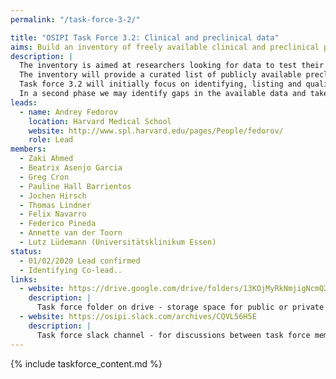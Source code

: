 ```yaml
---
permalink: "/task-force-3-2/"

title: "OSIPI Task Force 3.2: Clinical and preclinical data"
aims: Build an inventory of freely available clinical and preclinical perfusion MRI data.
description: |
  The inventory is aimed at researchers looking for data to test their perfusion analysis methods, and at data owners who want to share data for secondary research. 
  The inventory will provide a curated list of publicly available preclinical and clinical perfusion datasets that can be used to test algorithms in real-world conditions for robustness, reproducibility and practicality. 
  Task force 3.2 will initially focus on identifying, listing and qualifying existing datasets. 
  In a second phase we may identify gaps in the available data and take actions to fill them.
leads:
  - name: Andrey Fedorov
    location: Harvard Medical School
    website: http://www.spl.harvard.edu/pages/People/fedorov/
    role: Lead
members:
  - Zaki Ahmed
  - Beatrix Asenjo Garcia
  - Greg Cron
  - Pauline Hall Barrientos
  - Jochen Hirsch
  - Thomas Lindner
  - Felix Navarro
  - Federico Pineda
  - Annette van der Toorn
  - Lutz Lüdemann (Universitätsklinikum Essen)
status:
  - 01/02/2020 Lead confirmed
  - Identifying Co-lead..
links:
  - website: https://drive.google.com/drive/folders/13KOjMyRkNmjigNcmQ2LHMYIzCTr2cN-S
    description: |
      Task force folder on drive - storage space for public or private documents developed by the task force.
  - website: https://osipi.slack.com/archives/CQVL56H5E
    description: |
      Task force slack channel - for discussions between task force members.
---
```


{% include taskforce_content.md %}
